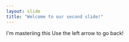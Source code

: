 ```yaml
---
layout: slide
title: "Welcome to our second slide!"
---
```

I'm masteriing this
Use the left arrow to go back!
